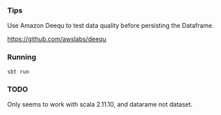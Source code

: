 ### Tips
Use Amazon Deequ to test data quality before persisting the Dataframe.

https://github.com/awslabs/deequ

 
### Running
`sbt run`


### TODO
Only seems to work with scala 2.11.10, and datarame not dataset.
